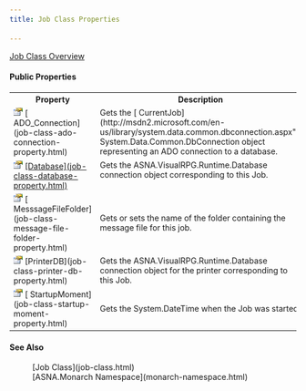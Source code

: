 ```yaml
---
title: Job Class Properties

---
```


[Job Class Overview](job-class.html) 
<!-- start public properties table -->	

#### Public Properties
<table class="mytable" cellspacing="0" cellpadding="4" width="90%">
          <colgroup>
            <col width="30%" />
            <col width="70%" />
          </colgroup>
          <tr>
            <th>Property</th>
            <th>Description</th>
          </tr>
<!-- end copy BUT put in extra div and end of table -->
          <tr>
            <td><img height="16" alt="public property" src="images/property.bmp" width="16" border="0" />
              [
              ADO_Connection](job-class-ado-connection-property.html)
            </td>
            <td>Gets the 
            [
              CurrentJob](http://msdn2.microsoft.com/en-us/library/system.data.common.dbconnection.aspx">
            System.Data.Common.DbConnection</a> object representing
            an ADO connection to a database.</td>
          </tr>
          <tr valign="top">
            <td><img height="16" alt="public property" src="images/property.bmp" border="0" />
              <a href="amfJobClassCurrentJobProperty.html)
            </td>
            <td>Gets the Job object
            corresponding to this Job.</td>
          </tr>
          <tr>
            <td><img height="16" alt="public property" src="images/property.bmp" width="16" border="0" />
              [Database](job-class-database-property.html)
            </td>
            <td>Gets the
            ASNA.VisualRPG.Runtime.Database connection object
            corresponding to this Job.</td>
          </tr>
          <tr>
            <td><img height="16" alt="public property" src="images/property.bmp" width="16" border="0" />
              [
              MesssageFileFolder](job-class-message-file-folder-property.html)
            </td>
            <td>Gets or sets the name of
            the folder containing the message file for this
            job.</td>
          </tr>
          <tr>
            <td><img height="16" alt="public property" src="images/property.bmp" width="16" border="0" />
              [PrinterDB](job-class-printer-db-property.html)
            </td>
            <td>Gets the
            ASNA.VisualRPG.Runtime.Database connection object for
            the printer corresponding to this Job.</td>
          </tr>
          <tr>
            <td><img height="16" alt="public property" src="images/property.bmp" width="16" border="0" />
              [
              StartupMoment](job-class-startup-moment-property.html)
            </td>
            <td>Gets the System.DateTime
            when the Job was started.</td>
          </tr>
</table>

#### See Also
<dl>
        <dd>[Job Class](job-class.html)
        </dd>
                <dd>[ASNA.Monarch
        Namespace](monarch-namespace.html)</dd>
</dl>

